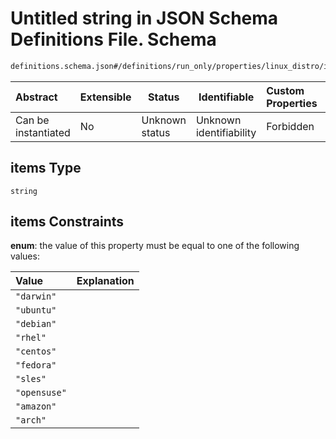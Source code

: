 # Untitled string in JSON Schema Definitions File.  Schema

```txt
definitions.schema.json#/definitions/run_only/properties/linux_distro/items
```




| Abstract            | Extensible | Status         | Identifiable            | Custom Properties | Additional Properties | Access Restrictions | Defined In                                                                         |
| :------------------ | ---------- | -------------- | ----------------------- | :---------------- | --------------------- | ------------------- | ---------------------------------------------------------------------------------- |
| Can be instantiated | No         | Unknown status | Unknown identifiability | Forbidden         | Allowed               | none                | [definitions.schema.json\*](../out/definitions.schema.json "open original schema") |

## items Type

`string`

## items Constraints

**enum**: the value of this property must be equal to one of the following values:

| Value        | Explanation |
| :----------- | ----------- |
| `"darwin"`   |             |
| `"ubuntu"`   |             |
| `"debian"`   |             |
| `"rhel"`     |             |
| `"centos"`   |             |
| `"fedora"`   |             |
| `"sles"`     |             |
| `"opensuse"` |             |
| `"amazon"`   |             |
| `"arch"`     |             |
